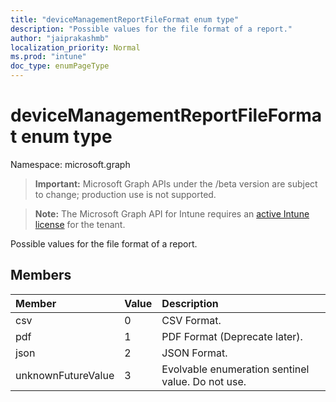 ```yaml
---
title: "deviceManagementReportFileFormat enum type"
description: "Possible values for the file format of a report."
author: "jaiprakashmb"
localization_priority: Normal
ms.prod: "intune"
doc_type: enumPageType
---
```


# deviceManagementReportFileFormat enum type

Namespace: microsoft.graph

> **Important:** Microsoft Graph APIs under the /beta version are subject to change; production use is not supported.

> **Note:** The Microsoft Graph API for Intune requires an [active Intune license](https://go.microsoft.com/fwlink/?linkid=839381) for the tenant.

Possible values for the file format of a report.

## Members
|Member|Value|Description|
|:---|:---|:---|
|csv|0|CSV Format.|
|pdf|1|PDF Format (Deprecate later).|
|json|2|JSON Format.|
|unknownFutureValue|3|Evolvable enumeration sentinel value. Do not use.|
